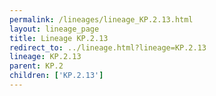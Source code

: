 ```yaml
---
permalink: /lineages/lineage_KP.2.13.html
layout: lineage_page
title: Lineage KP.2.13
redirect_to: ../lineage.html?lineage=KP.2.13
lineage: KP.2.13
parent: KP.2
children: ['KP.2.13']
---
```

